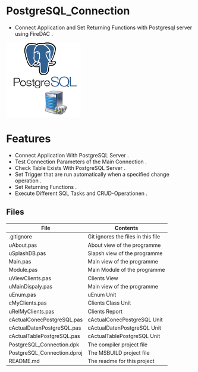 # PostgreSQL_Connection
- Connect Application and Set Returning Functions with Postgresql server using FireDAC .
                   
![](PostgreSQL_Connection.png) 




# Features  
- Connect Application With PostgreSQL Server .
- Test Connection Parameters of the Main Connection .
- Check Table Exists With PostgreSQL Server .
- Set Trigger that are run automatically when a specified change operation .
- Set Returning Functions .
- Execute Different SQL Tasks and CRUD-Operationen .





## Files

| File | Contents | 
| --- | --- |
| .gitignore | Git ignores the files in this file |
| uAbout.pas | About view of the programme |
| uSplashDB.pas | Slapsh view of the programme |
| Main.pas | Main view of the programme |
| Module.pas | Main Module of the programme |
| uViewClients.pas | Clients View |
| uMainDispaly.pas | Main view of the programme |
| uEnum.pas | uEnum Unit |
| cMyClients.pas | Clients Class Unit |
| uRelMyClients.pas | Clients Report  |
| cActualConecPostgreSQL.pas | cActualConecPostgreSQL  Unit |
| cActualDatenPostgreSQL.pas | cActualDatenPostgreSQL Unit |
| cActualTablePostgreSQL.pas | cActualTablePostgreSQL Unit |
| PostgreSQL_Connection.dpk | The compiler project file |
| PostgreSQL_Connection.dproj | The MSBUILD project file |
| README.md | The readme for this project |
